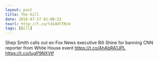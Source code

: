 ```yaml
---
layout: post
title: The Hill
date: 2018-07-27 01:00:22
tourl: http://t.co/t414UtTRv4
tags: [Bill]
---
```

Shep Smith calls out ex-Fox News executive Bill Shine for banning CNN reporter from White House event https://t.co/AhAbRA1JPL https://t.co/IugP9NXVtf